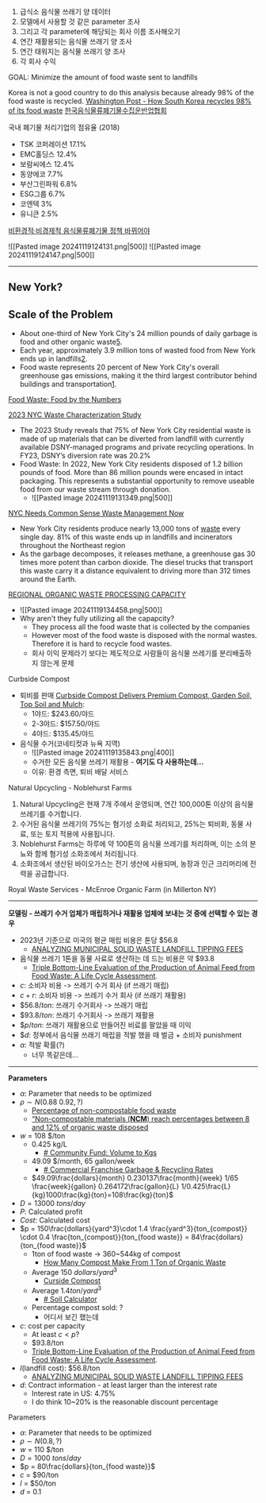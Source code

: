 1. 급식소 음식물 쓰래기 양 데이터
2. 모델에서 사용할 것 같은 parameter 조사
3. 그리고 각 parameter에 해당되는 회사 이름 조사해오기
4. 연간 재활용되는 음식물 쓰래기 양 조사
5. 연간 태워지는 음식물 쓰래기 양 조사
6. 각 회사 수익

GOAL: Minimize the amount of food waste sent to landfills

Korea is not a good country to do this analysis because already 98% of the food waste is recycled.
[Washington Post - How South Korea recycles 98% of its food waste](https://www.washingtonpost.com/world/2024/08/09/south-korea-food-waste-composting/)
[한국음식물류폐기물수집운반업협회](http://fwcta.co.kr/)

국내 폐기물 처리기업의 점유율 (2018)
- TSK 코퍼레이션 17.1%
- EMC홀딩스 12.4%
- 보람씨에스 12.4%
- 동양에코 7.7%
- 부산그린파워 6.8%
- ESG그룹 6.7%
- 코엔텍 3%
- 유니큰 2.5%

[비환경적·비경제적 음식물류폐기물 정책 바뀌어야](https://www.waterjournal.co.kr/news/articleView.html?idxno=62748)

![[Pasted image 20241119124131.png|500]]
![[Pasted image 20241119124147.png|500]]

---
## New York?

## Scale of the Problem

- About one-third of New York City's 24 million pounds of daily garbage is food and other organic waste[5](https://news.climate.columbia.edu/2022/12/05/new-york-citys-food-waste-and-the-circular-economy/).
- Each year, approximately 3.9 million tons of wasted food from New York ends up in landfills[2](https://www.nycfoodpolicy.org/food-waste-food-by-the-numbers/).
- Food waste represents 20 percent of New York City's overall greenhouse gas emissions, making it the third largest contributor behind buildings and transportation[1](https://news.climate.columbia.edu/2023/06/20/food-waste-and-the-complexity-of-new-york-citys-garbage/).

[Food Waste: Food by the Numbers](https://www.google.com/url?sa=t&source=web&rct=j&opi=89978449&url=http://www.nycfoodpolicy.org/food-waste-food-by-the-numbers/&ved=2ahUKEwjXgsa5wueJAxUydvUHHV0NG50QFnoECAkQAQ&usg=AOvVaw2hPKrdSQ8ed_-_O2BRtRF8)

[2023 NYC Waste Characterization Study](https://www.nyc.gov/assets/dsny/downloads/resources/reports/waste-characterization-studies/2023/wcs-2023.pdf)
- The 2023 Study reveals that 75% of New York City residential waste is made of up materials that can be diverted from landfill with currently available DSNY-managed programs and private recycling operations. In FY23, DSNY’s diversion rate was 20.2%
- Food Waste: In 2022, New York City residents disposed of 1.2 billion pounds of food. More than 86 million pounds were encased in intact packaging. This represents a substantial opportunity to remove useable food from our waste stream through donation.
	- ![[Pasted image 20241119131349.png|500]]



[NYC Needs Common Sense Waste Management Now](https://nylcv.org/news/nyc-needs-common-sense-waste-management-now/)
- New York City residents produce nearly 13,000 tons of [waste](https://www.grownyc.org/recycling/facts) every single day. 81% of this waste ends up in landfills and incinerators throughout the Northeast region
- As the garbage decomposes, it releases methane, a greenhouse gas 30 times more potent than carbon dioxide. The diesel trucks that transport this waste carry it a distance equivalent to driving more than 312 times around the Earth.


[REGIONAL ORGANIC WASTE PROCESSING CAPACITY](https://cbcny.org/sites/default/files/media/files/Appendix%20B%20-%20Organic%20Waste%20Report_0.pdf)
- ![[Pasted image 20241119134458.png|500]]
- Why aren't they fully utilizing all the capapcity?
	- They process all the food waste that is collected by the companies
	- However most of the food waste is disposed with the normal wastes. Therefore it is hard to recycle food wastes.
	- 회사 이익 문제라기 보다는 제도적으로 사람들이 음식물 쓰레기를 분리배출하지 않는게 문제

Curbside Compost 
- 퇴비를 판매 [Curbside Compost Delivers Premium Compost, Garden Soil, Top Soil and Mulch](https://www.curbcompost.org/compost-delivery.html):
	- 1야드: $243.60/야드
	- 2-3야드: $157.50/야드
	- 4야드: $135.45/야드
- 음식물 수거(코네티컷과 뉴욕 지역)
	- ![[Pasted image 20241119135843.png|400]]
	- 수거한 모든 음식물 쓰레기 재활용 - __여기도 다 사용하는데...__
	- 이유: 환경 측면, 퇴비 배달 서비스

Natural Upcycling - Noblehurst Farms
1. Natural Upcycling은 현재 7개 주에서 운영되며, 연간 100,000톤 이상의 음식물 쓰레기를 수거합니다.
2. 수거된 음식물 쓰레기의 75%는 혐기성 소화로 처리되고, 25%는 퇴비화, 동물 사료, 또는 토지 적용에 사용됩니다.
3. Noblehurst Farms는 하루에 약 100톤의 음식물 쓰레기를 처리하며, 이는 소의 분뇨와 함께 혐기성 소화조에서 처리됩니다.
4. 소화조에서 생산된 바이오가스는 전기 생산에 사용되며, 농장과 인근 크리머리에 전력을 공급합니다.

Royal Waste Services - McEnroe Organic Farm (in Millerton NY)

---

__모델링 - 쓰레기 수거 업체가 매립하거나 재활용 업체에 보내는 것 중에 선택할 수 있는 경우__
- 2023년 기준으로 미국의 평균 매립 비용은 톤당 $56.8
	- [ANALYZING MUNICIPAL SOLID WASTE LANDFILL TIPPING FEES](https://erefdn.org/analyzing-municipal-solid-waste-landfill-tipping-fees/)
- 음식물 쓰레기 1톤을 동물 사료로 생산하는 데 드는 비용은 약 $93.8
	- [Triple Bottom-Line Evaluation of the Production of Animal Feed from Food Waste: A Life Cycle Assessment](https://link.springer.com/article/10.1007/s12649-022-01914-7).
- $c$: 소비자 비용 -> 쓰레기 수거 회사 (if 쓰래기 매립)
- $c+r$: 소비자 비용 -> 쓰레기 수거 회사 (if 쓰래기 재활용)
- $\$56.8/ton$: 쓰래기 수거회사 -> 쓰래기 매립
- $\$93.8/ton$: 쓰래기 수거회사 -> 쓰래기 재활용
- $\$p/ton$: 쓰래기 재활용으로 만들어진 비료를 팔았을 때 이익
- $\$d$: 정부에서 음식물 쓰래기 매립을 적발 했을 때 벌금 + 소비자 punishment 
- $\alpha$: 적발 확률(?)
	- 너무 똑같은데...

---

__Parameters__
- $\alpha$: Parameter that needs to be optimized
- $\rho\sim N(0.88~0.92,?)$ 
	- [Percentage of non-compostable food waste](https://cemonitor.be/en/indicator/food/waste/share-of-food-waste-in-residual-household-waste/)
	- [“Non-compostable materials (**NCM**) reach percentages between 8 and 12% of organic waste disposed](https://resoilfoundation.org/en/circular-bioeconomy/compost-non-compostable-materials/)
- $w$ = 108 $/ton
	- 0.425 kg/L
		- [# Community Fund: Volume to Kgs](https://www.merseysidewda.gov.uk/volume-to-kgs/)
	- 49.09 $/month, 65 gallon/week
		- [# Commercial Franchise Garbage & Recycling Rates](https://www.villageofgrayslake.com/466/Commercial-Garbage-Recycling-Rates)
	- $49.09\frac{dollars}{month} 0.230137\frac{month}{week} 1/65 \frac{week}{gallon} 0.264172\frac{gallon}{L} 1/0.425\frac{L}{kg}1000\frac{kg}{ton}=108\frac{kg}{ton}$
- $D = 13000$ $tons/day$
- $P$: Calculated profit
- $Cost$: Calculated cost
- $p = 150\frac{dollars}{yard^3}\cdot 1.4 \frac{yard^3}{ton_{compost}} \cdot 0.4 \frac{ton_{compost}}{ton_{food waste}} = 84\frac{dollars}{ton_{food waste}}$
	- 1ton of food waste $\rightarrow$ 360~544kg of compost
		- [How Many Compost Make From 1 Ton of Organic Waste](https://fertilizerequipmentmanufacturer.com/how-many-compost-make-from-1-ton-of-organic-waste/)
	- Average $150$ $dollars/yard^3$
		- [Curside Compost](https://www.curbcompost.org/compost-delivery.html)
	- Average $1.4ton/yard^3$
		- [# Soil Calculator](https://www.inchcalculator.com/soil-calculator/)
	- Percentage compost sold: ?
		- 어디서 보긴 했는데
- $c$: cost per capacity
	- At least $c<p$?
	- $93.8/ton
	- [Triple Bottom-Line Evaluation of the Production of Animal Feed from Food Waste: A Life Cycle Assessment](https://link.springer.com/article/10.1007/s12649-022-01914-7).
- $l$(landfill cost):  $56.8/ton
	- [ANALYZING MUNICIPAL SOLID WASTE LANDFILL TIPPING FEES](https://erefdn.org/analyzing-municipal-solid-waste-landfill-tipping-fees/)
- $d$: Contract information - at least larger than the interest rate
	- Interest rate in US: 4.75%
	- I do think 10~20% is the reasonable discount percentage

Parameters
- $\alpha$: Parameter that needs to be optimized
- $\rho\sim N(0.8,?)$
- $w$ = 110 $/ton
- $D = 1000$ $tons/day$
- $p = 80\frac{dollars}{ton_{food waste}}$
- $c$ = $90/ton
- $l$ = $50/ton
- $d$ = 0.1